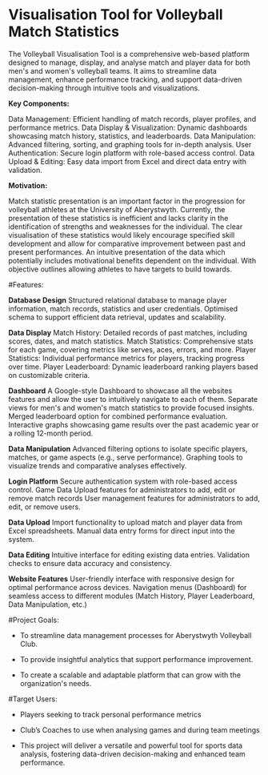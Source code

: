 # Visualisation Tool for Volleyball Match Statistics
The Volleyball Visualisation Tool is a comprehensive web-based platform designed to manage, display, and analyse match and player data for both men's and women's volleyball teams. It aims to streamline data management, enhance performance tracking, and support data-driven decision-making through intuitive tools and visualizations. 

**Key Components:** 

Data Management: Efficient handling of match records, player profiles, and performance metrics. 
Data Display & Visualization: Dynamic dashboards showcasing match history, statistics, and leaderboards. 
Data Manipulation: Advanced filtering, sorting, and graphing tools for in-depth analysis. 
User Authentication: Secure login platform with role-based access control. 
Data Upload & Editing: Easy data import from Excel and direct data entry with validation. 

**Motivation:**

Match statistic presentation is an important factor in the progression for volleyball athletes at the University of Aberystwyth. Currently, the presentation of these statistics is inefficient and lacks clarity in the identification of strengths and weaknesses for the individual. The clear visualisation of these statistics would likely encourage specified skill development and allow for comparative improvement between past and present performances. An intuitive presentation of the data which potentially includes motivational benefits dependent on the individual. With objective outlines allowing athletes to have targets to build towards.  

#Features:

**Database Design** 
Structured relational database to manage player information, match records, statistics and user credentials. 
Optimised  schema to support efficient data retrieval, updates and scalability. 

**Data Display** 
Match History: Detailed records of past matches, including scores, dates, and match statistics. 
Match Statistics: Comprehensive stats for each game, covering metrics like serves, aces, errors, and more. 
Player Statistics: Individual performance metrics for players, tracking progress over time. 
Player Leaderboard: Dynamic leaderboard ranking players based on customizable criteria. 

**Dashboard** 
A Google-style Dashboard to showcase all the websites features and allow the user to intuitively navigate to each of them. 
Separate views for men's and women's match statistics to provide focused insights. 
Merged leaderboard option for combined performance evaluation. 
Interactive graphs showcasing game results over the past academic year or a rolling 12-month period. 

**Data Manipulation** 
Advanced filtering options to isolate specific players, matches, or game aspects (e.g., serve performance). 
Graphing tools to visualize trends and comparative analyses effectively. 

**Login Platform** 
Secure authentication system with role-based access control. 
Game Data Upload features for administrators to add, edit or remove match records 
User management features for administrators to add, edit, or remove users. 

**Data Upload**
Import functionality to upload match and player data from Excel spreadsheets. 
Manual data entry forms for direct input into the system. 

**Data Editing** 
Intuitive interface for editing existing data entries. 
Validation checks to ensure data accuracy and consistency. 

**Website Features** 
User-friendly interface with responsive design for optimal performance across devices. 
Navigation menus (Dashboard) for seamless access to different modules (Match History, Player Leaderboard, Data Manipulation, etc.) 

 

#Project Goals: 

-  To streamline data management processes for Aberystwyth Volleyball Club. 

-  To provide insightful analytics that support performance improvement. 

-  To create a scalable and adaptable platform that can grow with the organization's needs. 

#Target Users: 

-  Players seeking to track personal performance metrics 

-  Club’s Coaches to use when analysing games and during team meetings 

-  This project will deliver a versatile and powerful tool for sports data analysis, fostering data-driven decision-making and enhanced team performance. 
